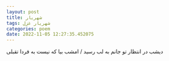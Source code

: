 ```yaml
---
layout: post
title: شهریار
tags: شهریار غزل
categories: poem
date: 2022-11-05 12:27:35.452075
---
```


دیشب در انتظار تو جانم به لب رسید / امشب بیا که نیست به فردا تقبلی